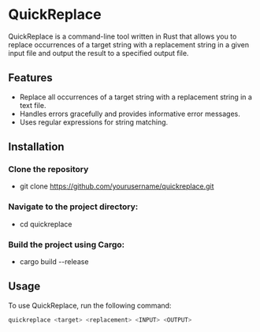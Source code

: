 # QuickReplace

QuickReplace is a command-line tool written in Rust that allows you to replace occurrences of a target string with a replacement string in a given input file and output the result to a specified output file.

## Features

- Replace all occurrences of a target string with a replacement string in a text file.
- Handles errors gracefully and provides informative error messages.
- Uses regular expressions for string matching.

## Installation
### Clone the repository
- git clone https://github.com/yourusername/quickreplace.git
### Navigate to the project directory:
- cd quickreplace
### Build the project using Cargo:
- cargo build --release

## Usage

To use QuickReplace, run the following command:

```sh
quickreplace <target> <replacement> <INPUT> <OUTPUT>
